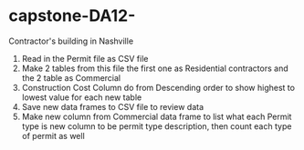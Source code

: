 # capstone-DA12-
Contractor's building in Nashville  
1) Read in the Permit file as CSV file 
2) Make 2 tables from this file the first one as Residential contractors and the 2 table as Commercial 
3) Construction Cost Column do from Descending order to show highest to lowest value for each new table
4) Save new data frames to CSV file to review data 
5) Make new column from Commercial data frame to list what each Permit type is new column to be permit type description, then count each type of permit as well 